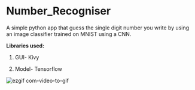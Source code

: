 # Number_Recogniser

A simple python app that guess the single digit number you write by using an image classifier trained on MNIST using a CNN.

**Libraries used:**

1. GUI- Kivy

2. Model- Tensorflow


![ezgif com-video-to-gif](https://user-images.githubusercontent.com/48356056/82395022-34b86f00-9a68-11ea-8e29-a6ea44e84aff.gif)
